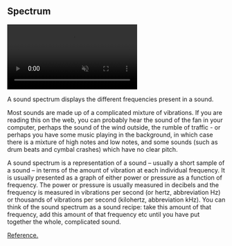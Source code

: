 ## Spectrum

<div><video src="\resources\fft-spectrum.mp4" autoplay loop muted title="Spectrum"></div>

A sound spectrum displays the different frequencies present in a sound.

Most sounds are made up of a complicated mixture of vibrations. If you are reading this on the web, you can probably hear the sound of the fan in your computer, perhaps the sound of the wind outside, the rumble of traffic - or perhaps you have some music playing in the background, in which case there is a mixture of high notes and low notes, and some sounds (such as drum beats and cymbal crashes) which have no clear pitch.

A sound spectrum is a representation of a sound – usually a short sample of a sound – in terms of the amount of vibration at each individual frequency. It is usually presented as a graph of either power or pressure as a function of frequency. The power or pressure is usually measured in decibels and the frequency is measured in vibrations per second (or hertz, abbreviation Hz) or thousands of vibrations per second (kilohertz, abbreviation kHz). You can think of the sound spectrum as a sound recipe: take this amount of that frequency, add this amount of that frequency etc until you have put together the whole, complicated sound.

[Reference.](http://newt.phys.unsw.edu.au/jw/sound.spectrum.html)
